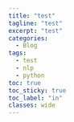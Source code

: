 ```yaml
---
title: "test"
tagline: "test"
excerpt: "test"
categories:
  - Blog
tags:
  - test
  - nlp
  - python
toc: true
toc_sticky: true
toc_label: "in"
classes: wide
---
```

